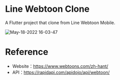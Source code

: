 # Line Webtoon Clone

A Flutter project that clone from Line Webtoon Mobile.

![May-18-2022 16-03-47](https://user-images.githubusercontent.com/17564450/168989146-8fd64473-6702-428b-ac22-2e59c3732e73.gif)

# Reference
- Website：https://www.webtoons.com/zh-hant/
- API：https://rapidapi.com/apidojo/api/webtoon/
